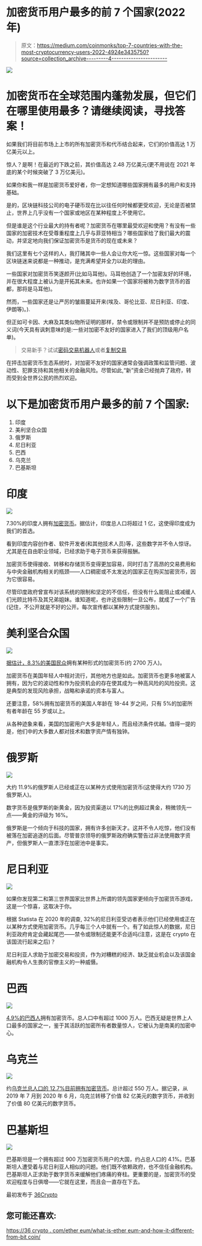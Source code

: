 # 加密货币用户最多的前 7 个国家(2022 年)

> 原文：<https://medium.com/coinmonks/top-7-countries-with-the-most-cryptocurrency-users-2022-4924e3435750?source=collection_archive---------4----------------------->

![](img/b2bbd26dad45c89cc2d9f555b0664678.png)

# 加密货币在全球范围内蓬勃发展，但它们在哪里使用最多？请继续阅读，寻找答案！

如果我们将目前市场上上市的所有加密货币和代币结合起来，它们的价值高达 1 万亿美元以上。

惊人？是啊！在最近的下跌之前，其价值高达 2.48 万亿美元(更不用说在 2021 年底的某个时候突破了 3 万亿美元)。

如果你和我一样是加密货币爱好者，你一定想知道哪些国家拥有最多的用户和支持基础。

是的，区块链科技公司的电子硬币现在比以往任何时候都更受欢迎，无论是否被禁止，世界上几乎没有一个国家或地区在某种程度上不使用它。

但是谁是这个行业最大的持有者呢？加密货币在哪里最受欢迎和使用？有没有一些国家的加密技术在受尊重程度上几乎与菲亚特相当？哪些国家给了我们最大的震动，并坚定地向我们保证加密货币是货币的现在或未来？

我们这里有七个这样的人，我打赌其中一些人会让你大吃一惊。这些国家对每一个区块链迷来说都是一种推动，是充满希望并全力以赴的理由。

一些国家对加密货币笑逐颜开(比如马耳他)。马耳他创造了一个加密友好的环境，并在很大程度上被认为是开拓其未来。也许如果一个国家将被称为数字货币的首都，那将是马耳他)。

然而，一些国家还是让严厉的皱眉蔓延开来(埃及、哥伦比亚、尼日利亚、印度、伊朗等)。).

但正如可卡因、大麻及其类似物所证明的那样，禁令或限制并不是预防或停止的同义词(今天具有讽刺意味的是:一些对加密不友好的国家进入了我们的顶级用户名单)。

> 交易新手？试试[密码交易机器人](/coinmonks/crypto-trading-bot-c2ffce8acb2a)或者[复制交易](/coinmonks/top-10-crypto-copy-trading-platforms-for-beginners-d0c37c7d698c)

在抨击加密货币生态系统时，对加密不友好的国家通常会强调政策和监管问题、波动性、犯罪支持和其他相关的金融风险。尽管如此,“新”资金已经抛弃了政府，转而受到全世界公民的热烈欢迎。

# 以下是加密货币用户最多的前 7 个国家:

1.  印度
2.  美利坚合众国
3.  俄罗斯
4.  尼日利亚
5.  巴西
6.  乌克兰
7.  巴基斯坦

# 印度

![](img/ad8a50e3c674bcd5baa5b44cfb1d306b.png)

7.30%的印度人拥有[加密货币](https://www.36crypto.com/cryptocurrency/what-is-cryptocurrency-the-beginners-map-to-understanding-how-cryptocurrency-works/)。据估计，印度总人口将超过 1 亿，这使得印度成为我们的首选。

看到印度内容创作者、软件开发者(和其他技术人员)等，这些数字并不令人惊讶。尤其是在自由职业领域，已经求助于电子货币来获得报酬。

加密货币使得接收、转移和存储货币变得更加容易，同时打击了高昂的交易费用和与中央金融机构相关的瓶颈——人口稠密或不太发达的国家正在购买加密货币，因为它很容易。

尽管印度政府曾宣布对该系统的限制和坚定的不信任，但没有什么能阻止或减缓人们光顾比特币及其兄弟姐妹。谁知道呢，也许这些限制一旦公布，就成了一个广告(记住，不公开就是不好的公开。每次宣传都以某种方式提供服务)。

# 美利坚合众国

![](img/c27b3ba7030a99b0ef2168c04a27f802.png)

[据估计，8.3%的美国民众](https://triple-a.io/crypto-ownership-usa/)拥有某种形式的加密货币(约 2700 万人)。

加密货币在美国年轻人中相对流行，其他地方也是如此。加密货币也更多地被富人拥有，因为它的波动性和作为投资机会的存在使其成为一种高风险的风险投资。这是典型的发现风险承担，战略和承诺的资本与富人。

还要注意，58%拥有加密货币的美国人年龄在 18-44 岁之间，只有 5%的加密所有者年龄在 55 岁或以上。

从各种迹象来看，美国的加密用户大多是年轻人，而且经济条件优越。值得一提的是，他们中的大多数人都对技术和数字资产情有独钟。

# 俄罗斯

![](img/541f8770946218903e2cf166e66104ed.png)

大约 11.9%的俄罗斯人已经或正在以某种方式使用加密货币(这使得大约 1730 万俄罗斯人)。

数字货币是俄罗斯的新黄金，因为投资渠道以 17%的比例超过黄金，稍微领先一点——黄金的评级为 16%。

俄罗斯是一个倾向于科技的国家，拥有许多创新天才。这并不令人吃惊，他们没有被落在加密追逐的后面。尽管普京领导的俄罗斯政府确实警告过非法使用数字资产，但俄罗斯人一直漂浮在加密池中是事实。

# 尼日利亚

![](img/cad90eccf32ea2a8c9663d4526e347b0.png)

如果你发现第二和第三世界国家比世界上所谓的领先国家更倾向于加密货币游戏，这是一个惊喜，这取决于你。

根据 Statista 在 2020 年的调查, 32%的尼日利亚受访者表示他们已经使用或正在以某种方式使用加密货币。几乎每三个人中就有一个。有了如此惊人的数据，尼日利亚政府肯定会藏起尾巴——禁令或限制还能更不合适吗(注意，这是在 crypto 在该国流行起来之后)？

尼日利亚人求助于加密交易和投资，作为对糟糕的经济、缺乏就业机会以及该国金融机构令人生畏的官僚主义的一种威慑。

# 巴西

![](img/5a41d759ac4fa4732c323639dea6841c.png)

[4.9%的巴西人](https://triple-a.io/crypto-ownership-brazil/)拥有加密货币。总人口中有超过 1000 万人。巴西无疑是世界上人口最多的国家之一，鉴于其活跃的加密所有者数量惊人，它被认为是南美的加密中心。

# 乌克兰

![](img/0d055d583a1d6f894f6ede67a993c017.png)

约[乌克兰总人口的 12.7%目前拥有加密货币](https://triple-a.io/crypto-ownership-ukraine/)。总计超过 550 万人。据记录，从 2019 年 7 月到 2020 年 6 月，乌克兰转移了价值 82 亿美元的数字货币，并收到了价值 80 亿美元的数字货币。

# 巴基斯坦

![](img/2223b0e79686a6f6d9fb0fe59c238e83.png)

巴基斯坦是一个拥有超过 900 万加密货币用户的大国，约占总人口的 4.1%。巴基斯坦人遭受着与尼日利亚人相似的问题。他们既不依赖政府，也不信任金融机构。巴基斯坦人正求助于数字货币来缓解他们疼痛的脊柱。更重要的是，加密货币的受欢迎程度与日俱增——它就在这里，而且会一直存在下去。

最初发布于 [36Crypto](https://36crypto.com/cryptocurrency/top-7-countries-with-the-most-cryptocurrency-users-2022/)

## 您可能还喜欢:

[https://36 crypto . com/ether eum/what-is-ether eum-and-how-it-different-from-bit coin/](https://36crypto.com/ethereum/what-is-ethereum-and-how-is-it-different-from-bitcoin/)